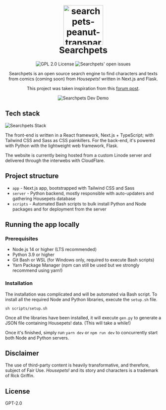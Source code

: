 <h1 align="center">
  <img width="128" alt="searchpets-peanut-transparent" src="https://user-images.githubusercontent.com/94678583/170873665-9d07cb32-abb9-45b6-8aea-8e361da84bd7.png">
  <br>
  Searchpets
</h1>
<p align="center">
  <img src="https://img.shields.io/github/license/OpenFurs/searchpets?style=flat"  alt="GPL 2.0 License"/>
  <img src="https://img.shields.io/github/issues/OpenFurs/searchpets?style=flat" alt="Searchpets' open issues" />
</p>
<p align="center">
Searchpets is an open source search engine to find characters and texts from comics (coming soon) from <i>Housepets!</i> written in Next.js and Flask.
</p>
<p align="center">
This project was taken inspiration from this <a href="https://www.housepetscomic.com/forums/viewtopic.php?f=13&t=5434&p=938783&hilit=search+engine#p938783">forum post</a>.
</p>
<p align="center">
  <img src="https://user-images.githubusercontent.com/94678583/163629497-9f5c4921-5a39-4dfe-8729-e56705efb2f7.gif" alt="Searchpets Dev Demo">
</p>

## Tech stack

![Searchpets Stack](https://skillicons.dev/icons?i=react,nextjs,ts,js,sass,tailwind,py,flask,cloudflare)

The front-end is written in a React framework, Next.js + TypeScript;
with Tailwind CSS and Sass as CSS painkillers. For the back-end, it's powered
with Python with the lightweight web framework, Flask.

The website is currently being hosted from a custom Linode server and
delivered through the interwebs with CloudFlare.

## Project structure

- `app` - Next.js app, bootstrapped with Tailwind CSS and Sass
- `server` - Python backend, mostly responsible with auto-updaters and gathering
  Housepets database
- `scripts` - Automated Bash scripts to bulk install Python and Node packages and
  for deployment from the server

## Running the app locally

### Prerequisites

- Node.js 14 or higher (LTS recommended)
- Python 3.9 or higher
- Git Bash or WSL (for Windows only, required to execute Bash scripts)
- Yarn Package Manager (npm can still be used but we strongly recommend using
  yarn!)

### Installation

The installation was complicated and will be automated via Bash script.
To install all the required Node and Python libraries, execute the `setup.sh`
file.

```console
sh scripts/setup.sh
```

Once all the libraries have been installed, it will execute `gen.py` to
generate a JSON file containing Housepets! data. (This will take a while!)

Once it's finished, simply run `yarn dev` or `npm run dev` to
concurrently start both Node and Python servers.

## Disclaimer

The use of third-party content is heavily transformative, and therefore, subject
of Fair Use. _Housepets!_ and its story and characters is a trademark of Rick Griffin.

## License

GPT-2.0
